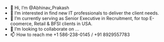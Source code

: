 - 👋 Hi, I’m @Abhinav_Prakash
- 👀 I’m interested in find new IT professionals to deliver the client needs.
- 🌱 I’m currently serving as Senior Executive in Recruitment, for top E-coomerce, Retail & BFSI clients in USA.
- 💞️ I’m looking to collaborate on ...
- 📫 How to reach me +1 586-238-0145 / +91 8929557783
<!---
Abhiprakash3008/Abhiprakash3008 is a ✨ special ✨ repository because its `README.md` (this file) appears on your GitHub profile.
You can click the Preview link to take a look at your changes.
--->
